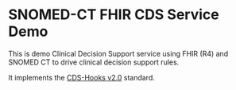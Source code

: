 # SNOMED-CT FHIR CDS Service Demo
This is demo Clinical Decision Support service using FHIR (R4) 
and SNOMED CT to drive clinical decision support rules.

It implements the [CDS-Hooks v2.0](https://cds-hooks.hl7.org/2.0/) standard.
